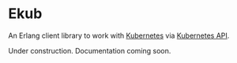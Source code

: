# Ekub

An Erlang client library to work with [Kubernetes] via [Kubernetes API].

Under construction.
Documentation coming soon.

<!-- Links -->

[Kubernetes]: https://kubernetes.io
[Kubernetes API]: https://kubernetes.io/docs/reference/generated/kubernetes-api/v1.10
